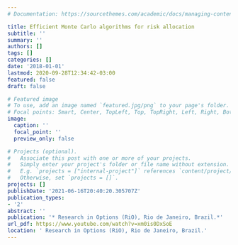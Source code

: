 ```yaml
---
# Documentation: https://sourcethemes.com/academic/docs/managing-content/

title: Efficient Monte Carlo algorithms for risk allocation
subtitle: ''
summary: ''
authors: []
tags: []
categories: []
date: '2018-01-01'
lastmod: 2020-09-28T12:34:42-03:00
featured: false
draft: false

# Featured image
# To use, add an image named `featured.jpg/png` to your page's folder.
# Focal points: Smart, Center, TopLeft, Top, TopRight, Left, Right, BottomLeft, Bottom, BottomRight.
image:
  caption: ''
  focal_point: ''
  preview_only: false

# Projects (optional).
#   Associate this post with one or more of your projects.
#   Simply enter your project's folder or file name without extension.
#   E.g. `projects = ["internal-project"]` references `content/project/deep-learning/index.md`.
#   Otherwise, set `projects = []`.
projects: []
publishDate: '2021-06-16T20:40:20.305707Z'
publication_types:
- '2'
abstract: ''
publication: '* Research in Options (RiO), Rio de Janeiro, Brazil.*'
url_pdf: https://www.youtube.com/watch?v=xm0is0DxSoE
location: ' Research in Options (RiO), Rio de Janeiro, Brazil.'
---
```

